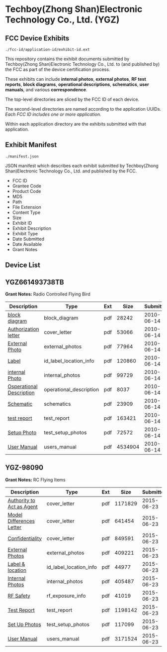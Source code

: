 # Techboy(Zhong Shan)Electronic Technology Co., Ltd. (YGZ)
## FCC Device Exhibits

```
./fcc-id/application-id/exhibit-id.ext
```

This repository contains the exhibit documents submitted by Techboy(Zhong Shan)Electronic Technology Co., Ltd. to (and published by) the FCC as part of the device certification process.

These exhibits can include **internal photos**, **external photos**, **RF test reports**, **block diagrams**, **operational descriptions**, **schematics**, **user manuals**, and various **correspondence**.

The top-level directories are sliced by the FCC ID of each device.

The second-level directories are named according to the application UUIDs. *Each FCC ID includes one or more application.*

Within each application directory are the exhibits submitted with that application. 

## Exhibit Manifest

```
./manifest.json
```

JSON manifest which describes each exhibit submitted by Techboy(Zhong Shan)Electronic Technology Co., Ltd. and published by the FCC.

- FCC ID
- Grantee Code
- Product Code
- MD5
- Path
- File Extension
- Content Type
- Size
- Exhibit ID
- Exhibit Description
- Exhibit Type
- Date Submitted
- Date Available
- Grant Notes

## Device List
## YGZ661493738TB
**Grant Notes:** Radio Controlled Flying Bird

| Description | Type | Ext | Size | Submitted | Available |
| ----------- | ---- | --- | ---- | --------- | --------- |
| [block diagram](YGZ661493738TB/6d011fb48e1ee18d7740ad7f26eb7996/1296027.pdf) | block_diagram | pdf | 28242 | 2010-06-14 | 2010-06-14 |
| [Authorization letter](YGZ661493738TB/6d011fb48e1ee18d7740ad7f26eb7996/1296026.pdf) | cover_letter | pdf | 53066 | 2010-06-14 | 2010-06-14 |
| [External Photo](YGZ661493738TB/6d011fb48e1ee18d7740ad7f26eb7996/1296028.pdf) | external_photos | pdf | 77964 | 2010-06-14 | 2010-06-14 |
| [Label](YGZ661493738TB/6d011fb48e1ee18d7740ad7f26eb7996/1296030.pdf) | id_label_location_info | pdf | 120860 | 2010-06-14 | 2010-06-14 |
| [internal Photo](YGZ661493738TB/6d011fb48e1ee18d7740ad7f26eb7996/1296031.pdf) | internal_photos | pdf | 99729 | 2010-06-14 | 2010-06-14 |
| [Osperational Description](YGZ661493738TB/6d011fb48e1ee18d7740ad7f26eb7996/1296043.pdf) | operational_description | pdf | 8037 | 2010-06-14 | 2010-06-14 |
| [Schematic](YGZ661493738TB/6d011fb48e1ee18d7740ad7f26eb7996/1296044.pdf) | schematics | pdf | 23909 | 2010-06-14 | 2010-06-14 |
| [test report](YGZ661493738TB/6d011fb48e1ee18d7740ad7f26eb7996/1296034.pdf) | test_report | pdf | 163421 | 2010-06-14 | 2010-06-14 |
| [Setup Photo](YGZ661493738TB/6d011fb48e1ee18d7740ad7f26eb7996/1296036.pdf) | test_setup_photos | pdf | 72572 | 2010-06-14 | 2010-06-14 |
| [User Manual](YGZ661493738TB/6d011fb48e1ee18d7740ad7f26eb7996/1296037.pdf) | users_manual | pdf | 4534904 | 2010-06-14 | 2010-06-14 |
## YGZ-98090
**Grant Notes:** RC Flying Items

| Description | Type | Ext | Size | Submitted | Available |
| ----------- | ---- | --- | ---- | --------- | --------- |
| [Authority to Act as Agent](YGZ-98090/6463644e81e1d44395315bc36a1c6a6a/2655259.pdf) | cover_letter | pdf | 1171829 | 2015-06-23 | 2015-06-23 |
| [Model Differences Letter](YGZ-98090/6463644e81e1d44395315bc36a1c6a6a/2655260.pdf) | cover_letter | pdf | 641454 | 2015-06-23 | 2015-06-23 |
| [Confidentiality](YGZ-98090/6463644e81e1d44395315bc36a1c6a6a/2655261.pdf) | cover_letter | pdf | 849591 | 2015-06-23 | 2015-06-23 |
| [External Photos](YGZ-98090/6463644e81e1d44395315bc36a1c6a6a/2655262.pdf) | external_photos | pdf | 409221 | 2015-06-23 | 2015-06-23 |
| [Label & location](YGZ-98090/6463644e81e1d44395315bc36a1c6a6a/2655264.pdf) | id_label_location_info | pdf | 44977 | 2015-06-23 | 2015-06-23 |
| [Internal Photos](YGZ-98090/6463644e81e1d44395315bc36a1c6a6a/2655263.pdf) | internal_photos | pdf | 405487 | 2015-06-23 | 2015-06-23 |
| [RF Safety](YGZ-98090/6463644e81e1d44395315bc36a1c6a6a/2655269.pdf) | rf_exposure_info | pdf | 41019 | 2015-06-23 | 2015-06-23 |
| [Test Report](YGZ-98090/6463644e81e1d44395315bc36a1c6a6a/2655268.pdf) | test_report | pdf | 1198142 | 2015-06-23 | 2015-06-23 |
| [Set Up Photos](YGZ-98090/6463644e81e1d44395315bc36a1c6a6a/2655267.pdf) | test_setup_photos | pdf | 117099 | 2015-06-23 | 2015-06-23 |
| [User Manual](YGZ-98090/6463644e81e1d44395315bc36a1c6a6a/2655270.pdf) | users_manual | pdf | 3171524 | 2015-06-23 | 2015-06-23 |
